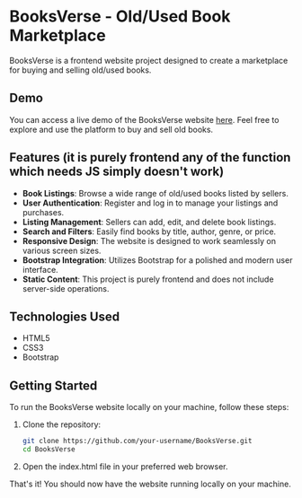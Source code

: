 # BooksVerse - Old/Used Book Marketplace

BooksVerse is a frontend website project designed to create a marketplace for buying and selling old/used books.

## Demo

You can access a live demo of the BooksVerse website [here](#). Feel free to explore and use the platform to buy and sell old books.

## Features (it is purely frontend any of the function which needs JS simply doesn't work)

- **Book Listings**: Browse a wide range of old/used books listed by sellers.
- **User Authentication**: Register and log in to manage your listings and purchases.
- **Listing Management**: Sellers can add, edit, and delete book listings.
- **Search and Filters**: Easily find books by title, author, genre, or price.
- **Responsive Design**: The website is designed to work seamlessly on various screen sizes.
- **Bootstrap Integration**: Utilizes Bootstrap for a polished and modern user interface.
- **Static Content**: This project is purely frontend and does not include server-side operations.

## Technologies Used

- HTML5
- CSS3
- Bootstrap

## Getting Started

To run the BooksVerse website locally on your machine, follow these steps:

1. Clone the repository:

   ```bash
   git clone https://github.com/your-username/BooksVerse.git
   cd BooksVerse
   ```
2. Open the index.html file in your preferred web browser.

That's it! You should now have the website running locally on your machine.
